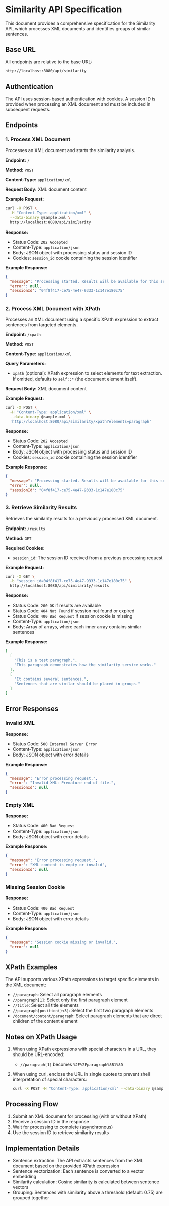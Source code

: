 # Similarity API Specification

This document provides a comprehensive specification for the Similarity API, which processes XML documents and identifies groups of similar sentences.

## Base URL

All endpoints are relative to the base URL:

```
http://localhost:8080/api/similarity
```

## Authentication

The API uses session-based authentication with cookies. A session ID is provided when processing an XML document and must be included in subsequent requests.

## Endpoints

### 1. Process XML Document

Processes an XML document and starts the similarity analysis.

**Endpoint:** `/`

**Method:** `POST`

**Content-Type:** `application/xml`

**Request Body:** XML document content

**Example Request:**
```bash
curl -X POST \
  -H "Content-Type: application/xml" \
  --data-binary @sample.xml \
  http://localhost:8080/api/similarity
```

**Response:**
- Status Code: `202 Accepted`
- Content-Type: `application/json`
- Body: JSON object with processing status and session ID
- Cookies: `session_id` cookie containing the session identifier

**Example Response:**
```json
{
  "message": "Processing started. Results will be available for this session.",
  "error": null,
  "sessionId": "04f8f417-ce75-4e47-9333-1c147e180c75"
}
```

### 2. Process XML Document with XPath

Processes an XML document using a specific XPath expression to extract sentences from targeted elements.

**Endpoint:** `/xpath`

**Method:** `POST`

**Content-Type:** `application/xml`

**Query Parameters:**
- `xpath` (optional): XPath expression to select elements for text extraction. If omitted, defaults to `self::*` (the document element itself).

**Request Body:** XML document content

**Example Request:**
```bash
curl -X POST \
  -H "Content-Type: application/xml" \
  --data-binary @sample.xml \
  'http://localhost:8080/api/similarity/xpath?elements=paragraph'
```

**Response:**
- Status Code: `202 Accepted`
- Content-Type: `application/json`
- Body: JSON object with processing status and session ID
- Cookies: `session_id` cookie containing the session identifier

**Example Response:**
```json
{
  "message": "Processing started. Results will be available for this session.",
  "error": null,
  "sessionId": "04f8f417-ce75-4e47-9333-1c147e180c75"
}
```

### 3. Retrieve Similarity Results

Retrieves the similarity results for a previously processed XML document.

**Endpoint:** `/results`

**Method:** `GET`

**Required Cookies:**
- `session_id`: The session ID received from a previous processing request

**Example Request:**
```bash
curl -X GET \
  -b "session_id=04f8f417-ce75-4e47-9333-1c147e180c75" \
  http://localhost:8080/api/similarity/results
```

**Response:**
- Status Code: `200 OK` if results are available
- Status Code: `404 Not Found` if session not found or expired
- Status Code: `400 Bad Request` if session cookie is missing
- Content-Type: `application/json`
- Body: Array of arrays, where each inner array contains similar sentences

**Example Response:**
```json
[
  [
    "This is a test paragraph.",
    "This paragraph demonstrates how the similarity service works."
  ],
  [
    "It contains several sentences.",
    "Sentences that are similar should be placed in groups."
  ]
]
```

## Error Responses

### Invalid XML

**Response:**
- Status Code: `500 Internal Server Error`
- Content-Type: `application/json`
- Body: JSON object with error details

**Example Response:**
```json
{
  "message": "Error processing request.",
  "error": "Invalid XML: Premature end of file.",
  "sessionId": null
}
```

### Empty XML

**Response:**
- Status Code: `400 Bad Request`
- Content-Type: `application/json`
- Body: JSON object with error details

**Example Response:**
```json
{
  "message": "Error processing request.",
  "error": "XML content is empty or invalid",
  "sessionId": null
}
```

### Missing Session Cookie

**Response:**
- Status Code: `400 Bad Request`
- Content-Type: `application/json`
- Body: JSON object with error details

**Example Response:**
```json
{
  "message": "Session cookie missing or invalid.",
  "error": null
}
```

## XPath Examples

The API supports various XPath expressions to target specific elements in the XML document:

- `//paragraph`: Select all paragraph elements
- `//paragraph[1]`: Select only the first paragraph element
- `//title`: Select all title elements
- `//paragraph[position()<3]`: Select the first two paragraph elements
- `/document/content/paragraph`: Select paragraph elements that are direct children of the content element

## Notes on XPath Usage

1. When using XPath expressions with special characters in a URL, they should be URL-encoded:
   - `//paragraph[1]` becomes `%2F%2Fparagraph%5B1%5D`

2. When using curl, enclose the URL in single quotes to prevent shell interpretation of special characters:
   ```bash
   curl -X POST -H "Content-Type: application/xml" --data-binary @sample.xml 'http://localhost:8080/api/similarity/xpath?elements=paragraph'
   ```

## Processing Flow

1. Submit an XML document for processing (with or without XPath)
2. Receive a session ID in the response
3. Wait for processing to complete (asynchronous)
4. Use the session ID to retrieve similarity results

## Implementation Details

- Sentence extraction: The API extracts sentences from the XML document based on the provided XPath expression
- Sentence vectorization: Each sentence is converted to a vector embedding
- Similarity calculation: Cosine similarity is calculated between sentence vectors
- Grouping: Sentences with similarity above a threshold (default: 0.75) are grouped together 